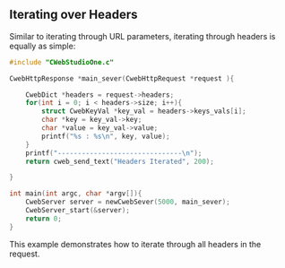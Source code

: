 ## Iterating over Headers

Similar to iterating through URL parameters, iterating through headers is equally as simple:

```c
#include "CWebStudioOne.c"

CwebHttpResponse *main_sever(CwebHttpRequest *request ){

    CwebDict *headers = request->headers;
    for(int i = 0; i < headers->size; i++){
        struct CwebKeyVal *key_val = headers->keys_vals[i];
        char *key = key_val->key;
        char *value = key_val->value;
        printf("%s : %s\n", key, value);
    }
    printf("-------------------------------\n");
    return cweb_send_text("Headers Iterated", 200);

}

int main(int argc, char *argv[]){
    CwebServer server = newCwebSever(5000, main_sever);
    CwebServer_start(&server);
    return 0;
}
```

This example demonstrates how to iterate through all headers in the request.